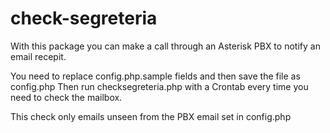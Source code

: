 # check-segreteria

With this package you can make a call through an Asterisk PBX to notify an email recepit.

You need to replace config.php.sample fields and then save the file as config.php
Then run checksegreteria.php with a Crontab every time you need to check the mailbox.

This check only emails unseen from the PBX email set in config.php